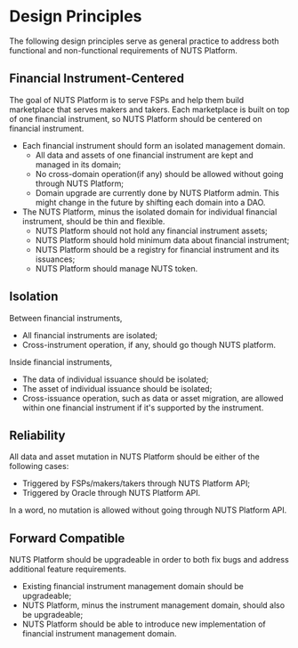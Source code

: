 # Design Principles

The following design principles serve as general practice to address both functional and non-functional requirements of NUTS Platform.

## Financial Instrument-Centered

The goal of NUTS Platform is to serve FSPs and help them build marketplace that serves makers and takers. Each marketplace is built on top of one financial instrument, so NUTS Platform should be centered on financial instrument.

* Each financial instrument should form an isolated management domain.
  * All data and assets of one financial instrument are kept and managed in its domain;
  * No cross-domain operation\(if any\) should be allowed without going through NUTS Platform;
  * Domain upgrade are currently done by NUTS Platform admin. This might change in the future by shifting each domain into a DAO.
* The NUTS Platform, minus the isolated domain for individual financial instrument,  should be thin and flexible.
  * NUTS Platform should not hold any financial instrument assets;
  * NUTS Platform should hold minimum data about financial instrument;
  * NUTS Platform should be a registry for financial instrument and its issuances;
  * NUTS Platform should manage NUTS token.

## Isolation

Between financial instruments,

* All financial instruments are isolated;
* Cross-instrument operation, if any, should go though NUTS platform.

Inside financial instruments,

* The data of individual issuance should be isolated;
* The asset of individual issuance should be isolated;
* Cross-issuance operation, such as data or asset migration, are allowed within one financial instrument if it's supported by the instrument.

## Reliability

All data and asset mutation in NUTS Platform should be either of the following cases:

* Triggered by FSPs/makers/takers through NUTS Platform API;
* Triggered by Oracle through NUTS Platform API.

In a word, no mutation is allowed without going through NUTS Platform API.

## Forward Compatible

NUTS Platform should be upgradeable in order to both fix bugs and address additional feature requirements.

* Existing financial instrument management domain should be upgradeable;
* NUTS Platform, minus the instrument management domain, should also be upgradeable;
* NUTS Platform should be able to introduce new implementation of financial instrument management domain.




